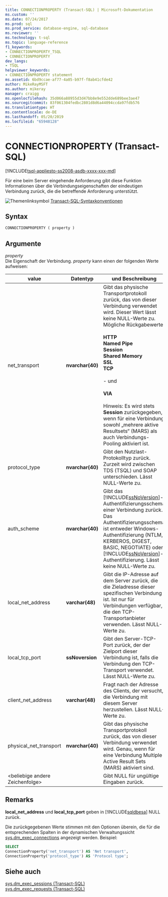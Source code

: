 ```yaml
---
title: CONNECTIONPROPERTY (Transact-SQL) | Microsoft-Dokumentation
ms.custom: ''
ms.date: 07/24/2017
ms.prod: sql
ms.prod_service: database-engine, sql-database
ms.reviewer: ''
ms.technology: t-sql
ms.topic: language-reference
f1_keywords:
- CONNECTIONPROPERTY_TSQL
- CONNECTIONPROPERTY
dev_langs:
- TSQL
helpviewer_keywords:
- CONNECTIONPROPERTY statement
ms.assetid: 6bd9ccae-af77-4a05-b97f-f8ab41cfde42
author: MikeRayMSFT
ms.author: mikeray
manager: craigg
ms.openlocfilehash: 35d066a88955d3d47bb8e9e552dde689bee3ae47
ms.sourcegitcommit: 83f061304fedbc2801d8d6a44094ccda97fdb576
ms.translationtype: HT
ms.contentlocale: de-DE
ms.lasthandoff: 05/20/2019
ms.locfileid: "65948128"
---
```

# <a name="connectionproperty-transact-sql"></a>CONNECTIONPROPERTY (Transact-SQL)
[!INCLUDE[tsql-appliesto-ss2008-asdb-xxxx-xxx-md](../../includes/tsql-appliesto-ss2008-asdb-xxxx-xxx-md.md)]

Für eine beim Server eingehende Anforderung gibt diese Funktion Informationen über die Verbindungseigenschaften der eindeutigen Verbindung zurück, die die betreffende Anforderung unterstützt.
  
![Themenlinksymbol](../../database-engine/configure-windows/media/topic-link.gif "Themenlinksymbol") [Transact-SQL-Syntaxkonventionen](../../t-sql/language-elements/transact-sql-syntax-conventions-transact-sql.md)
  
## <a name="syntax"></a>Syntax  
  
```sql
CONNECTIONPROPERTY ( property )  
```  
  
## <a name="arguments"></a>Argumente  
*property*  
Die Eigenschaft der Verbindung. *property* kann einen der folgenden Werte aufweisen:
  
|value|Datentyp|und Beschreibung|  
|---|---|---|
|net_transport|**nvarchar(40)**|Gibt das physische Transportprotokoll zurück, das von dieser Verbindung verwendet wird. Dieser Wert lässt keine NULL-Werte zu. Mögliche Rückgabewerte:<br /><br /> **HTTP**<br /> **Named Pipe**<br /> **Session**<br /> **Shared Memory**<br /> **SSL**<br /> **TCP**<br /><br /> - und<br /><br /> **VIA**<br /><br /> Hinweis: Es wird stets **Session** zurückgegeben, wenn für eine Verbindung sowohl „mehrere aktive Resultsets“ (MARS) als auch Verbindungs-Pooling aktiviert ist.|  
|protocol_type|**nvarchar(40)**|Gibt den Nutzlast-Protokolltyp zurück. Zurzeit wird zwischen TDS (TSQL) und SOAP unterschieden. Lässt NULL-Werte zu.|  
|auth_scheme|**nvarchar(40)**|Gibt das [!INCLUDE[ssNoVersion](../../includes/ssnoversion-md.md)]-Authentifizierungsschema einer Verbindung zurück. Das Authentifizierungsschema ist entweder Windows-Authentifizierung (NTLM, KERBEROS, DIGEST, BASIC, NEGOTIATE) oder [!INCLUDE[ssNoVersion](../../includes/ssnoversion-md.md)]-Authentifizierung. Lässt keine NULL-Werte zu.|  
|local_net_address|**varchar(48)**|Gibt die IP-Adresse auf dem Server zurück, die die Zieladresse dieser spezifischen Verbindung ist. Ist nur für Verbindungen verfügbar, die den TCP-Transportanbieter verwenden. Lässt NULL-Werte zu.|  
|local_tcp_port|**ssNoversion**|Gibt den Server-TCP-Port zurück, der der Zielport dieser Verbindung ist, falls die Verbindung den TCP-Transport verwendet. Lässt NULL-Werte zu.|  
|client_net_address|**varchar(48)**|Fragt nach der Adresse des Clients, der versucht, die Verbindung mit diesem Server herzustellen. Lässt NULL-Werte zu.|  
|physical_net_transport|**nvarchar(40)**|Gibt das physische Transportprotokoll zurück, das von dieser Verbindung verwendet wird. Genau, wenn für eine Verbindung Multiple Active Result Sets (MARS) aktiviert sind.|  
|\<beliebige andere Zeichenfolge>||Gibt NULL für ungültige Eingaben zurück.|  
  
## <a name="remarks"></a>Remarks  
**local_net_address** und **local_tcp_port** geben in [!INCLUDE[sqldbesa](../../includes/sqldbesa-md.md)] NULL zurück.
  
Die zurückgegebenen Werte stimmen mit den Optionen überein, die für die entsprechenden Spalten in der dynamischen Verwaltungssicht [sys.dm_exec_connections](../../relational-databases/system-dynamic-management-views/sys-dm-exec-connections-transact-sql.md) angezeigt werden. Beispiel:
  
```sql
SELECT   
ConnectionProperty('net_transport') AS 'Net transport',   
ConnectionProperty('protocol_type') AS 'Protocol type';  
```  
  
## <a name="see-also"></a>Siehe auch
[sys.dm_exec_sessions &#40;Transact-SQL&#41;](../../relational-databases/system-dynamic-management-views/sys-dm-exec-sessions-transact-sql.md)  
[sys.dm_exec_requests &#40;Transact-SQL&#41;](../../relational-databases/system-dynamic-management-views/sys-dm-exec-requests-transact-sql.md)
  
  
